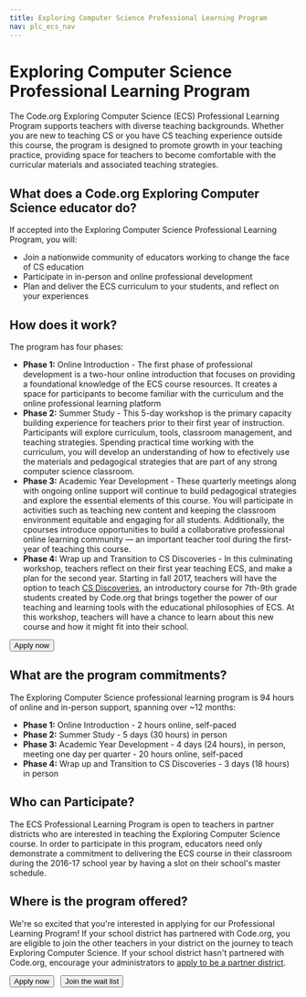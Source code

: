 ```yaml
---
title: Exploring Computer Science Professional Learning Program
nav: plc_ecs_nav
---
```

# Exploring Computer Science Professional Learning Program #

The Code.org Exploring Computer Science (ECS) Professional Learning Program supports teachers with diverse teaching backgrounds. Whether you are new to teaching CS or you have CS teaching experience outside this course, the program is designed to promote growth in your teaching practice, providing space for teachers to become comfortable with the curricular materials and associated teaching strategies. 

## What does a Code.org Exploring Computer Science educator do?
If accepted into the Exploring Computer Science Professional Learning Program, you will:

- Join a nationwide community of educators working to change the face of CS education 
- Participate in in-person and online professional development
- Plan and deliver the ECS curriculum to your students, and reflect on your experiences 
 
 
## <a name="components"></a>How does it work?
The program has four phases: 

- **Phase 1:** Online Introduction - The first phase of professional development is a two-hour online introduction that focuses on providing a foundational knowledge of the ECS course resources. It creates a space for participants to become familiar with the curriculum and the online professional learning platform
- **Phase 2:** Summer Study - This 5-day workshop is the primary capacity building experience for teachers prior to their first year of instruction. Participants will explore curriculum, tools, classroom management, and teaching strategies. Spending practical time working with the curriculum, you will develop an understanding of how to efectively use the materials and pedagogical strategies that are part of any strong computer science classroom.
- **Phase 3:** Academic Year Development - These quarterly meetings along with ongoing online support will continue to build pedagogical strategies and explore the essential elements of this course. You will participate in activities such as teaching new content and keeping the classroom environment equitable and engaging for all students. Additionally, the cpourses introduce opportunities to build a collaborative professional online learning community — an important teacher tool during the first-year of teaching this course.
- **Phase 4:** Wrap up and Transition to CS Discoveries - In this culminating workshop, teachers reflect on their first year teaching ECS, and make a plan for the second year. Starting in fall 2017, teachers will have the option to teach [CS Discoveries](/educate/csd), an introductory course for 7th-9th grade students created by Code.org that brings together the power of our teaching and learning tools with the educational philosophies of ECS. At this workshop, teachers will have a chance to learn about this new course and how it might fit into their school.


[<button>Apply now</button>](/educate/professional-learning/exploring-cs-apply)

## <a name="commitments"></a>What are the program commitments?

The Exploring Computer Science professional learning program is 94 hours of online and in-person support, spanning over ~12 months:

- **Phase 1:** Online Introduction
	  - 2 hours online, self-paced
- **Phase 2:** Summer Study
	  - 5 days (30 hours) in person
- **Phase 3:** Academic Year Development
	  - 4 days (24 hours), in person, meeting one day per quarter 
	  - 20 hours online, self-paced 
- **Phase 4:** Wrap up and Transition to CS Discoveries
	  - 3 days (18 hours) in person
	  
	  
## <a name="participate"></a>Who can Participate?

The ECS Professional Learning Program is open to teachers in partner districts who are interested in teaching the Exploring Computer Science course. In order to participate in this program, educators need only demonstrate a commitment to delivering the ECS course in their classroom during the 2016-17 school year by having a slot on their school's master schedule. 


## <a name="locations"></a>Where is the program offered?

We're so excited that you're interested in applying for our Professional Learning Program! If your school district has partnered with Code.org, you are eligible to join the other teachers in your district on the journey to teach Exploring Computer Science. If your school district hasn't partnered with Code.org, encourage your administrators to [apply to be a partner district](/educate/districts).

[<button>Apply now</button>](/educate/professional-learning/exploring-cs-apply) &nbsp;&nbsp;[<button>Join the wait list</button>](https://form.jotform.com/60337734068155)

